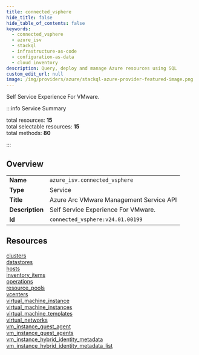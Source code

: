 ```yaml
---
title: connected_vsphere
hide_title: false
hide_table_of_contents: false
keywords:
  - connected_vsphere
  - azure_isv
  - stackql
  - infrastructure-as-code
  - configuration-as-data
  - cloud inventory
description: Query, deploy and manage Azure resources using SQL
custom_edit_url: null
image: /img/providers/azure/stackql-azure-provider-featured-image.png
---
```

Self Service Experience For VMware.  
    
:::info Service Summary

<div class="row">
<div class="providerDocColumn">
<span>total resources:&nbsp;<b>15</b></span><br />
<span>total selectable resources:&nbsp;<b>15</b></span><br />
<span>total methods:&nbsp;<b>80</b></span><br />
</div>
</div>

:::

## Overview
<table><tbody>
<tr><td><b>Name</b></td><td><code>azure_isv.connected_vsphere</code></td></tr>
<tr><td><b>Type</b></td><td>Service</td></tr>
<tr><td><b>Title</b></td><td>Azure Arc VMware Management Service API</td></tr>
<tr><td><b>Description</b></td><td>Self Service Experience For VMware.</td></tr>
<tr><td><b>Id</b></td><td><code>connected_vsphere:v24.01.00199</code></td></tr>
</tbody></table>

## Resources
<div class="row">
<div class="providerDocColumn">
<a href="/providers/azure_isv/connected_vsphere/clusters/">clusters</a><br />
<a href="/providers/azure_isv/connected_vsphere/datastores/">datastores</a><br />
<a href="/providers/azure_isv/connected_vsphere/hosts/">hosts</a><br />
<a href="/providers/azure_isv/connected_vsphere/inventory_items/">inventory_items</a><br />
<a href="/providers/azure_isv/connected_vsphere/operations/">operations</a><br />
<a href="/providers/azure_isv/connected_vsphere/resource_pools/">resource_pools</a><br />
<a href="/providers/azure_isv/connected_vsphere/vcenters/">vcenters</a><br />
<a href="/providers/azure_isv/connected_vsphere/virtual_machine_instance/">virtual_machine_instance</a><br />
</div>
<div class="providerDocColumn">
<a href="/providers/azure_isv/connected_vsphere/virtual_machine_instances/">virtual_machine_instances</a><br />
<a href="/providers/azure_isv/connected_vsphere/virtual_machine_templates/">virtual_machine_templates</a><br />
<a href="/providers/azure_isv/connected_vsphere/virtual_networks/">virtual_networks</a><br />
<a href="/providers/azure_isv/connected_vsphere/vm_instance_guest_agent/">vm_instance_guest_agent</a><br />
<a href="/providers/azure_isv/connected_vsphere/vm_instance_guest_agents/">vm_instance_guest_agents</a><br />
<a href="/providers/azure_isv/connected_vsphere/vm_instance_hybrid_identity_metadata/">vm_instance_hybrid_identity_metadata</a><br />
<a href="/providers/azure_isv/connected_vsphere/vm_instance_hybrid_identity_metadata_list/">vm_instance_hybrid_identity_metadata_list</a><br />
</div>
</div>
